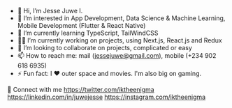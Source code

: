 - 👋 Hi, I’m Jesse Juwe I.
- 👀 I’m interested in App Development, Data Science & Machine Learning, Mobile Development (Flutter & React Native)
- 🌱  I’m currently learning TypeScript, TailWindCSS
- 💪🏽 I’m currently working on projects, using Next.js, React.js and Redux
- 💞️ I’m looking to collaborate on projects, complicated or easy
- 📫 How to reach me: mail (jessejuwe@gmail.com), mobile (+234 902 618 6935)
- ⚡ Fun fact: I ❤️ outer space and movies. I'm also big on gaming.

🔗  Connect with me
https://twitter.com/iktheenigma https://linkedin.com/in/juwejesse https://instagram.com/iktheenigma

<!---
jessejuwe/jessejuwe is a ✨ special ✨ repository because its `README.md` (this file) appears on your GitHub profile.
You can click the Preview link to take a look at your changes.
--->
